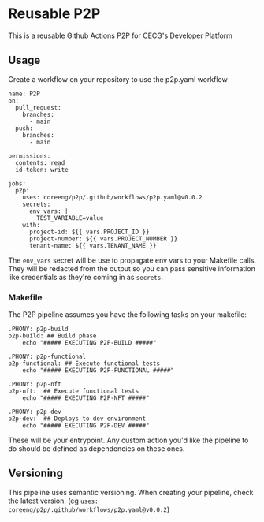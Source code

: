 # Reusable P2P

This is a reusable Github Actions P2P for CECG's Developer Platform

## Usage

Create a workflow on your repository to use the p2p.yaml workflow

```
name: P2P
on:
  pull_request:
    branches:
      - main
  push:
    branches:
      - main

permissions:
  contents: read
  id-token: write

jobs:
  p2p:
    uses: coreeng/p2p/.github/workflows/p2p.yaml@v0.0.2
    secrets:
      env_vars: |
        TEST_VARIABLE=value
    with:
      project-id: ${{ vars.PROJECT_ID }}
      project-number: ${{ vars.PROJECT_NUMBER }}
      tenant-name: ${{ vars.TENANT_NAME }}

```

The `env_vars` secret will be use to propagate env vars to your Makefile calls. They will be redacted from the output so you can pass sensitive information like credentials as they're coming in as `secrets`.
### Makefile
The P2P pipeline assumes you have the following tasks on your makefile:

```
.PHONY: p2p-build 
p2p-build: ## Build phase
	echo "##### EXECUTING P2P-BUILD #####"

.PHONY: p2p-functional 
p2p-functional: ## Execute functional tests
	echo "##### EXECUTING P2P-FUNCTIONAL #####"

.PHONY: p2p-nft
p2p-nft:  ## Execute functional tests
	echo "##### EXECUTING P2P-NFT #####"

.PHONY: p2p-dev
p2p-dev:  ## Deploys to dev environment
	echo "##### EXECUTING P2P-DEV #####"
```

These will be your entrypoint. Any custom action you'd like the pipeline to do should be defined as dependencies on these ones.

## Versioning
This pipeline uses semantic versioning. When creating your pipeline, check the latest version. (eg `uses: coreeng/p2p/.github/workflows/p2p.yaml@v0.0.2`)
